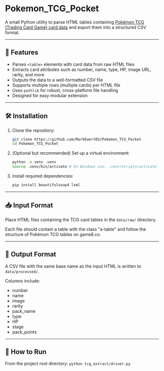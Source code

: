 # Pokemon_TCG_Pocket

A small Python utility to parse HTML tables containing [Pokémon TCG (Trading Card Game) card data](https://game8.co/games/Pokemon-TCG-Pocket/archives/482685) and export them into a structured CSV format.

---

## 🚀 Features

- Parses `<table>` elements with card data from raw HTML files
- Extracts card attributes such as number, name, type, HP, image URL, rarity, and more
- Outputs the data to a well-formatted CSV file
- Supports multiple rows (multiple cards) per HTML file
- Uses `pathlib` for robust, cross-platform file handling
- Designed for easy modular extension

---

## 🛠️ Installation

1. Clone the repository:
   ```bash
   git clone https://github.com/MarkEwert03/Pokemon_TCG_Pocket
   cd Pokemon_TCG_Pocket
   ```

2. (Optional but recommended) Set up a virtual environment:
   ```bash
   python -m venv .venv
   source .venv/bin/activate # On Windows use: .venv\Scripts\activate
   ```

3. Install required dependencies:
   ```bash
   pip install beautifulsoup4 lxml
   ```

---

## 📥 Input Format
Place HTML files containing the TCG card tables in the `data/raw/` directory.

Each file should contain a table with the class "a-table" and follow the structure of Pokémon TCG tables on game8.co.

---

## 🧾 Output Format
A CSV file with the same base name as the input HTML is written to `data/processed/`.

Columns include:
- number
- name
- image
- rarity
- pack_name
- type
- HP
- stage
- pack_points

---

## 🧪 How to Run
From the project root directory:
   `python tcg_extract/driver.py`


